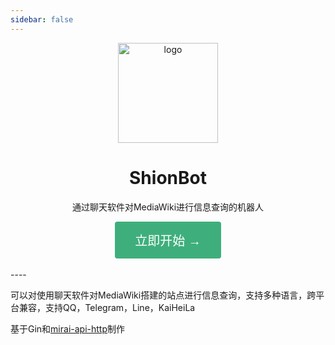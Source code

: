 ```yaml
---
sidebar: false
---
```

<style>
.button-go {
   background-color: #3eaf7c;
   border: none;
   color: white;
   padding: 15px 32px;
   text-align: center;
   text-decoration: none;
   display: inline-block;
   font-size: 20px;
   border-radius: 4px;
   cursor:pointer;
}
</style>
<div align="center">
   <img width="160" :src="$withBase('/img/logo.png')" alt="logo">
   <h1>ShionBot</h1>
   <p>通过聊天软件对MediaWiki进行信息查询的机器人</p>
   <a href="How-to-ues/Start.html">
      <button class="button-go">立即开始 →</button>
   </a>
</div>
<br>
----
<br>

可以对使用聊天软件对MediaWiki搭建的站点进行信息查询，支持多种语言，跨平台兼容，支持QQ，Telegram，Line，KaiHeiLa

基于Gin和[mirai-api-http](https://github.com/project-mirai/mirai-api-http)制作